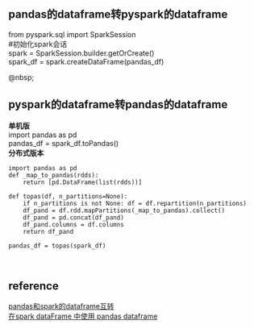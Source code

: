 ## pandas的dataframe转pyspark的dataframe
from pyspark.sql import SparkSession  
#初始化spark会话  
spark = SparkSession.builder.getOrCreate()  
spark_df = spark.createDataFrame(pandas_df)  

@nbsp;
## pyspark的dataframe转pandas的dataframe
**单机版**  
import pandas as pd  
pandas_df = spark_df.toPandas()   
**分布式版本**  
```
import pandas as pd  
def _map_to_pandas(rdds):  
    return [pd.DataFrame(list(rdds))]  
    
def topas(df, n_partitions=None):  
    if n_partitions is not None: df = df.repartition(n_partitions)  
    df_pand = df.rdd.mapPartitions(_map_to_pandas).collect()  
    df_pand = pd.concat(df_pand)  
    df_pand.columns = df.columns  
    return df_pand  
    
pandas_df = topas(spark_df)  
```

&nbsp;
## reference
[pandas和spark的dataframe互转](https://www.cnblogs.com/TTyb/p/9996091.html)  
[在spark dataFrame 中使用 pandas dataframe](https://www.jianshu.com/p/16e3c0ad7bc7)
